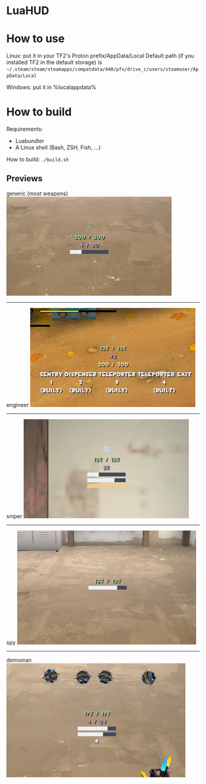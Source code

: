 # LuaHUD

# How to use

Linux: put it in your TF2's Proton prefix/AppData/Local
 Default path (if you installed TF2 in the default storage) is `~/.steam/steam/steamapps/compatdata/440/pfx/drive_c/users/steamuser/AppData/Local`

Windows: put it in %localappdata%

# How to build

Requirements:

- Luabundler
- A Linux shell (Bash, ZSH, Fish, ...)

How to build: `./build.sh`

## Previews

generic (most weapons)
![Most weapons](previews/generic.png)

---

engineer
![Engineer](previews/engineer.png)

---

sniper
![alt text](previews/sniper.png)

---

spy
![alt text](previews/spy.png)

---

demoman
![alt text](previews/demo.png)